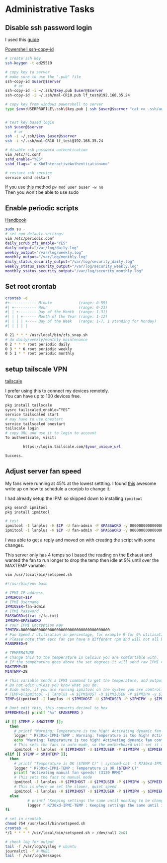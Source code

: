 # Administrative Tasks 

## Disable ssh password login  

I used this [guide](https://iampusateri.com/posts/sshd-config/)  

[Powershell ssh-copy-id](https://superuser.com/questions/1747549/alternative-to-ssh-copy-id-on-windows)  
```bash
# create ssh key
ssh-keygen -t ed25519

# copy key to server
# make sure to use the ".pub" file 
ssh-copy-id $user@$server
    # or
ssh-copy-id -i ~/.ssh/$key.pub $user@$server
ssh-copy-id -i ~/.ssh/mal-CR10.pub lf_test@192.168.35.24

# copy key from windows powershell to server
type $env:USERPROFILE\.ssh\$key.pub | ssh $user@$server "cat >> .ssh/authorized_keys"


# test key based login
ssh $user@$server
    # or
ssh -i ~/.ssh/$key $user@$server
ssh -i ~/.ssh/mal-CR10 lf_test@192.168.35.24

# disable ssh password authentication
vim /etc/rc.conf
sshd_enable="YES"
sshd_flags="-o KbdInteractiveAuthentication=no"

# restart ssh service
service sshd restart
```

If you use [this](https://unix.stackexchange.com/questions/654081/different-ways-of-disabling-password-logins-on-freebsd) method `pw mod user $user -w no`  
Then you won't be able to use sudo  

## Enable periodic scripts

[Handbook](https://docs.freebsd.org/en/books/handbook/config/#cron-periodic)  

```bash
sudo su -
# set non default settings
vim /etc/periodic.conf
daily_scrub_zfs_enable="YES"
daily_output="/var/log/daily.log"
weekly_output="/var/log/weekly.log"
monthly_output="/var/log/monthly.log"
daily_status_security_output="/var/log/security_daily.log"
weekly_status_security_output="/var/log/security_weekly.log"
monthly_status_security_output="/var/log/security_monthly.log"
```

## Set root crontab
```bash
crontab -e
#+------------ Minute            (range: 0-59)
#| +---------- Hour              (range: 0-23)
#| | +-------- Day of the Month  (range: 1-31)
#| | | +------ Month of the Year (range: 1-12)
#| | | | +---- Day of the Week   (range: 1-7, 1 standing for Monday)
#| | | | |

0 21 * * * /usr/local/bin/zfs_snap.sh
# do daily/weekly/monthly maintenance
0 2 * * * root periodic daily
0 3 * * 6 root periodic weekly
0 5 1 * * root periodic monthly
```

## setup tailscale VPN  

[tailscale](https://tailscale.com/)  

I prefer using this to connect my devices remotely.  
You can have up to 100 devices free.  

```bash
pkg install tailscale
sysrc tailscaled_enable=“YES”
service tailscaled start
# may have to use onestart
service tailscaled onestart
tailscale login
# copy URL and use it to login to account 
To authenticate, visit:

        https://login.tailscale.com/$your_unique_url

Success.
```

## Adjust server fan speed  

My fans were running at 45% at the lowest settting. I found [this](https://jono-moss.github.io/post/dell-r710-how-to-quiet-the-fans/) awesome write up on how to schedule a cronjob to change it. 

I had already setup the IPMI so skipped down to installing `ipmitool`

```bash
pkg search ipmitool
pkg install ipmitool

# test
ipmitool -I lanplus -H $IP -U fan-admin -P $PASSWORD -y 0000000000000000000000000000000000000000 sdr type temperature
ipmitool -I lanplus -H $IP -U fan-admin -P $PASSWORD -y 0000000000000000000000000000000000000000 sdr type temperature |grep Exhaust |grep degrees |awk -F "|" '{print$5}'| grep -o '[0-9][0-9]')
```

I was able to get a reply and moved on with creating the script with some changes.

This server only has 4 temps so I based the reading on the Exhaust and wanted the fan to run longer to drop the temp then idle at 9% until over the MAXTEMP variable. 

```bash
vim /usr/local/bin/setspeed.sh

#!/usr/bin/env bash

# IPMI IP address
IPMIHOST=$IP
# IPMI Username
IPMIUSER=fan-admin
# IPMI Password
PASSWORD=$(cat ~/fa.txt)
IPMIPW=$PASSWORD
# Your IPMI Encryption Key
IPMIEK=0000000000000000000000000000000000000000
# Fan Speed / utilisation in percentage, for example 9 for 9% utilisation
# Please note that each fan can have a different rpm and will not all be the same speed
FANSPEED=9

# TEMPERATURE
# Change this to the temperature in Celsius you are comfortable with.
# If the temperature goes above the set degrees it will send raw IPMI command to enable dynamic fan control
MAXTEMP=35
MINTEMP=28

# This variable sends a IPMI command to get the temperature, and outputs it as two digits.
# Do not edit unless you know what you do.
# Side note, if you are running ipmitool on the system you are controlling, you don't need to specify -H,-U,-P - from the OS installed on the host, ipmitool is assumed permitted. You only need host/user/pass for remote access.
# TEMP=$(ipmitool -I lanplus -H $IPMIHOST -U $IPMIUSER -P $IPMIPW -y $IPMIEK sdr type temperature |grep Exhaust |grep degrees |grep -Po '\d{2}' | tail -1)
TEMP=$(ipmitool -I lanplus -H $IPMIHOST -U $IPMIUSER -P $IPMIPW -y $IPMIEK sdr type temperature |grep Exhaust |grep degrees | grep -o '[[:digit:]]\{2\}' | tail -1)

# Dont edit this, this converts decimal to hex
SPEEDHEX=$( printf "%x" $FANSPEED )

if [[ $TEMP > $MAXTEMP ]];
  then
    # printf "Warning: Temperature is too high! Activating dynamic fan control! ($TEMP C)" | systemd-cat -t R730xd-IPMI-TEMP
    logger " R730xd-IPMI-TEMP : Warning: Temperature is too high! Activating dynamic fan control! ($TEMP C)"
    echo "Warning: Temperature is too high! Activating dynamic fan control! ($TEMP C)"
    # This sets the fans to auto mode, so the motherboard will set it to a speed that it will need do cool the server down
    ipmitool -I lanplus -H $IPMIHOST -U $IPMIUSER -P $IPMIPW -y $IPMIEK raw 0x30 0x30 0x01 0x01
elif [[ $TEMP < $MINTEMP ]];
  then
    # printf "Temperature is OK ($TEMP C)" | systemd-cat -t R730xd-IPMI-TEMP
    logger " R730xd-IPMI-TEMP : Temperature is OK ($TEMP C)"
    printf "Activating manual fan speeds! (3120 RPM)"
    # This sets the fans to manual mode
    ipmitool -I lanplus -H $IPMIHOST -U $IPMIUSER -P $IPMIPW -y $IPMIEK raw 0x30 0x30 0x01 0x00
    # This is where we set the slower, quiet speed
    ipmitool -I lanplus -H $IPMIHOST -U $IPMIUSER -P $IPMIPW -y $IPMIEK raw 0x30 0x30 0x02 0xff 0x$SPEEDHEX
  else
          # printf "Keeping settings the same until needing to be changed Temp is ($TEMP C)" | systemd-cat -t R730xd-IPMI-TEMP
          logger " R730xd-IPMI-TEMP : Keeping settings the same until it needs to be changed, Temp is ($TEMP C)"
fi

# set in crontab
chmod 754 /usr/local/bin/setspeed.sh
crontab -e 
*/1 * * * * /usr/local/bin/setspeed.sh > /dev/null 2>&1

# check log for output
tail -f /var/log/syslog # ubuntu
journalctl -f # RHEL
tail -f /var/log/messages
```

